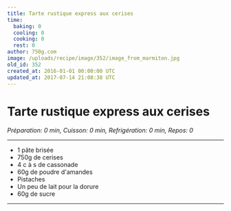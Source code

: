 ```yaml
---
title: Tarte rustique express aux cerises
time:
  baking: 0
  cooling: 0
  cooking: 0
  rest: 0
author: 750g.com
image: /uploads/recipe/image/352/image_from_marmiton.jpg
old_id: 352
created_at: 2016-01-01 00:00:00 UTC
updated_at: 2017-07-14 21:08:38 UTC
---
```


# Tarte rustique express aux cerises

_Préparation: 0 min, Cuisson: 0 min, Refrigération: 0 min, Repos: 0_

---

- 1 pâte brisée
- 750g de cerises
- 4 c à s de cassonade
- 60g de poudre d'amandes
- Pistaches
- Un peu de lait pour la dorure
- 60g de sucre

---

